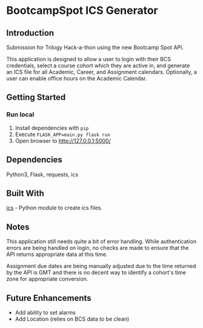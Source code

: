 # BootcampSpot ICS Generator

## Introduction
Submission for Trilogy Hack-a-thon using the new Bootcamp Spot API.

This application is designed to allow a user to login with their BCS credentials, select a course cohort which they are active in, and generate an ICS file for all Academic, Career, and Assignment calendars. Optionally, a user can enable office hours on the Academic Calendar.

## Getting Started
### Run local
1. Install dependencies with `pip`
2. Execute `FLASK_APP=main.py flask run`
3. Open browser to http://127.0.0.1:5000/

## Dependencies
Python3, Flask, requests, ics

## Built With

[ics](https://github.com/C4ptainCrunch/ics.py) - Python module to create ics files.

## Notes
This application still needs quite a bit of error handling. While authentication errors are being handled on login, no checks are made to ensure that the API returns appropriate data at this time.

Assignment due dates are being manually adjusted due to the time returned by the API is GMT and there is no decent way to identify a cohort's time zone for appropriate conversion.

## Future Enhancements
* Add ability to set alarms
* Add Location (relies on BCS data to be clean)
